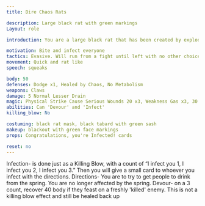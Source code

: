 ```yaml
---
title: Dire Chaos Rats

description: Large black rat with green markings
Layout: role

introduction: You are a large black rat that has been created by exploding from someone who drank from the spring. You are made to do one thing, scatter, bite, and infect as many people as possible. You are vicious when cornered, and will defend yourself aggressively if trapped or attacked. Otherwise, your instinct is to run from a fight. But, after the first summoning of your plague, you encountered men with steel and magic, and now have a burning hatred of such things. After you scattered and infected the Half Pony Inn, you are now targeting the people of the town.

motivation: Bite and infect everyone
tactics: Evasive. Will run from a fight until left with no other choice.
movement: Quick and rat like
speech: squeaks

body: 50
defenses: Dodge x1, Healed by Chaos, No Metabolism
weapons: Claws
damage: 5 Normal Lesser Drain
magic: Physical Strike Cause Serious Wounds 20 x3, Weakness Gas x3, 30 Elemental Chaos x3
abilities: Can 'Devour' and 'Infect'
killing_blow: No

costuming: black rat mask, black tabard with green sash
makeup: blackout with green face markings
props: Congratulations, you're Infected! cards

reset: no
---
```

Infection- is done just as a Killing Blow, with a count of “I infect you 1, I infect you 2, I infect you 3.” Then you will give a small card to whoever you infect with the directions. Directions- You are to try to get people to drink from the spring. You are no longer affected by the spring.
Devour- on a 3 count, recover 40 body if they feast on a freshly 'killed' enemy. This is not a killing blow effect and still be healed back up


